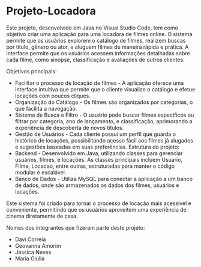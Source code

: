 # Projeto-Locadora
Este projeto, desenvolvido em Java no Visual Studio Code, tem como objetivo criar uma aplicação para uma locadora de filmes online. O sistema permite que os usuários explorem o catálogo de filmes, realizem buscas por título, gênero ou ator, e aluguem filmes de maneira rápida e prática. A interface permite que os usuários acessem informações detalhadas sobre cada filme, como sinopse, classificação e avaliações de outros clientes.

Objetivos principais:
- Facilitar o processo de locação de filmes - A aplicação oferece uma interface intuitiva que permite que o cliente visualize o catálogo e efetue locações com poucos cliques.
- Organização do Catálogo - Os filmes são organizados por categorias, o que facilita a navegação.
- Sistema de Busca e Filtro - O usuário pode buscar filmes específicos ou filtrar por categoria, ano de lançamento, e classificação, aprimorando a experiência de descoberta de novos títulos.
- Gestão de Usuários - Cada cliente possui um perfil que guarda o histórico de locações, possibilitando acesso fácil aos filmes já alugados e sugestões baseadas em suas preferências.
Estrutura do projeto:
- Backend - Desenvolvido em Java, utilizando classes para gerenciar usuários, filmes, e locações. As classes principais incluem Usuario, Filme, Locacao, entre outras, estruturadas para manter o código modular e escalável.
- Banco de Dados - Utiliza MySQL para conectar a aplicação a um banco de dados, onde são armazenados os dados dos filmes, usuários e locações.

Este sistema foi criado para tornar o processo de locação mais acessível e conveniente, permitindo que os usuários aproveitem uma experiência de cinema diretamente de casa.

Nomes dos integrantes que fizeram parte deste projeto:
- Davi Correia
- Geovanna Amorim
- Jéssica Neves
- Maria Giulia 
